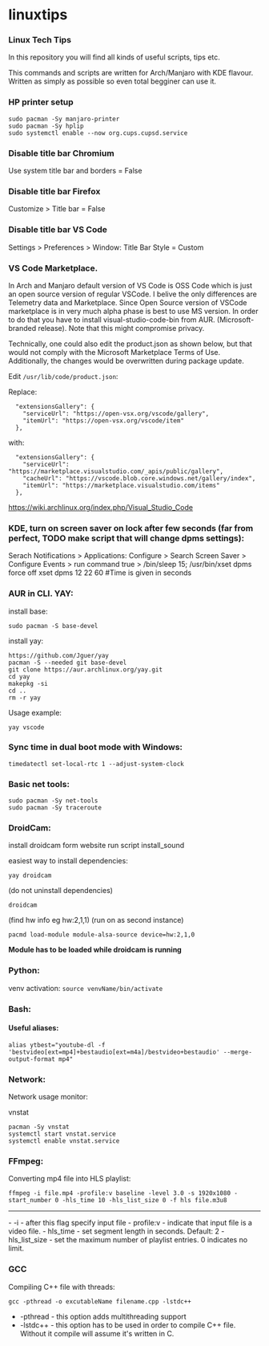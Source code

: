# linuxtips
### Linux Tech Tips

In this repository you will find all kinds of useful scripts, tips etc.

This commands and scripts are written for Arch/Manjaro with KDE flavour. Written as simply as possible so even total begginer can use it. 





### HP printer setup

```
sudo pacman -Sy manjaro-printer
sudo pacman -Sy hplip
sudo systemctl enable --now org.cups.cupsd.service
```

### Disable title bar Chromium
Use system title bar and borders = False

### Disable title bar Firefox
Customize > Title bar = False

### Disable title bar VS Code
Settings > Preferences > Window: Title Bar Style = Custom

### VS Code Marketplace.
In Arch and Manjaro default version of VS Code is OSS Code which is just an open source version of regular VSCode. I belive the only differences are Telemetry data and Marketplace.
Since Open Source version of VSCode marketplace is in very much alpha phase is best to use MS version. 
In order to do that you have to install visual-studio-code-bin from AUR. (Microsoft-branded release). Note that this might compromise privacy.

Technically, one could also edit the product.json as shown below, but that would not comply with the Microsoft Marketplace Terms of Use. Additionally, the changes would be overwritten during package update. 

Edit `/usr/lib/code/product.json`:

Replace:
```
  "extensionsGallery": {
    "serviceUrl": "https://open-vsx.org/vscode/gallery",
    "itemUrl": "https://open-vsx.org/vscode/item"
  },
```
with:
```
  "extensionsGallery": {
    "serviceUrl": "https://marketplace.visualstudio.com/_apis/public/gallery",
    "cacheUrl": "https://vscode.blob.core.windows.net/gallery/index",
    "itemUrl": "https://marketplace.visualstudio.com/items"
  },
```
https://wiki.archlinux.org/index.php/Visual_Studio_Code


### KDE, turn on screen saver on lock after few seconds (far from perfect, TODO make script that will change dpms settings):
Serach Notifications > Applications: Configure > Search Screen Saver > Configure Events > run command true > /bin/sleep 15; /usr/bin/xset dpms force off
xset dpms 12 22 60    #Time is given in seconds

### AUR in CLI. YAY:

install base:
```
sudo pacman -S base-devel
```
install yay:
```
https://github.com/Jguer/yay 
pacman -S --needed git base-devel
git clone https://aur.archlinux.org/yay.git
cd yay
makepkg -si
cd ..
rm -r yay
```
Usage example:
```
yay vscode
```

### Sync time in dual boot mode with Windows:
```
timedatectl set-local-rtc 1 --adjust-system-clock
```

### Basic net tools:
```
sudo pacman -Sy net-tools
sudo pacman -Sy traceroute
```

### DroidCam:

install droidcam form website
run script install_sound

easiest way to install dependencies:
```
yay droidcam
```
(do not uninstall dependencies)
```
droidcam
```
(find hw info eg hw:2,1,1)
(run on as second instance)
```
pacmd load-module module-alsa-source device=hw:2,1,0 
```
**Module has to be loaded while droidcam is running**

### Python:

venv activation: `source venvName/bin/activate`

### Bash:

#### Useful aliases:

```
alias ytbest="youtube-dl -f 'bestvideo[ext=mp4]+bestaudio[ext=m4a]/bestvideo+bestaudio' --merge-output-format mp4"
```

### Network:

Network usage monitor:

vnstat

```
pacman -Sy vnstat
systemctl start vnstat.service 
systemctl enable vnstat.service
```

### FFmpeg:

Converting mp4 file into HLS playlist:

`ffmpeg -i file.mp4 -profile:v baseline -level 3.0 -s 1920x1080 -start_number 0 -hls_time 10 -hls_list_size 0 -f hls file.m3u8`
<hr>
- -i - after this flag specify input file
- profile:v - indicate that input file is a video file.
- hls_time - set segment length in seconds. Default: 2
- hls_list_size - set the maximum number of playlist entries. 0 indicates no limit.

### GCC

Compiling C++ file with threads:

`gcc -pthread -o excutableName filename.cpp -lstdc++`

- -pthread - this option adds multithreading support
- -lstdc++ - this option has to be used in order to compile C++ file. Without it compile will assume it's written in C.

